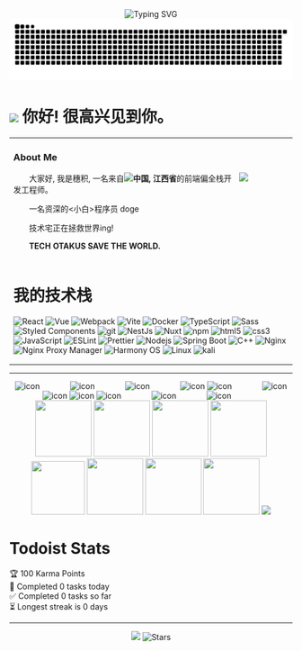 <div align="center">
    <!-- dynamic typing effect 动态打字效果 -->
    <img src="https://readme-typing-svg.demolab.com?font=Fira+Code&pause=1000&width=435&lines=console.log(%22Hello%2C%20World%22);你好，世界&center=true&size=27" alt="Typing SVG" />
</div>

<picture>
  <source media="(prefers-color-scheme: dark)" srcset="https://github.com/HM-Suiji/HM-Suiji/blob/output/github-contribution-grid-snake-dark.svg">
  <source media="(prefers-color-scheme: light)" srcset="https://github.com/HM-Suiji/HM-Suiji/blob/output/github-contribution-grid-snake.svg">
  <img alt="github contribution grid snake animation" src="https://raw.githubusercontent.com/HM-Suiji/HM-Suiji/output/github-contribution-grid-snake.svg">
</picture>

<h1><img src="https://emojis.slackmojis.com/emojis/images/1531849430/4246/blob-sunglasses.gif?1531849430" width="30"/> 你好! 很高兴见到你。</h1>

<table>
<tr><td>
    <h3>About Me</h3>
    <img align="right" width="88" src="https://avatars.githubusercontent.com/u/103424870"/>
    <p>&emsp;&emsp;大家好, 我是穗积, 一名来自<img style="height:25px;" src="https://img.gugu.ovh/i/2023/08/31/njd0o5.webp"/><b>中国, 江西省</b>的前端偏全栈开发工程师。 </p>
    <p>&emsp;&emsp;一名资深的<小白>程序员 doge</p>
    <p>&emsp;&emsp;技术宅正在拯救世界ing! </p>
	<p><strong>&emsp;&emsp;TECH OTAKUS SAVE THE WORLD. </strong></p>
</td></tr>
<tr><td>
    <h1>我的技术栈</h1>
    <p>
        <img alt="React" src="https://img.shields.io/badge/-React-45b8d8?style=flat-square&logo=react&logoColor=white" />
        <img alt="Vue" src="https://img.shields.io/badge/-Vue-4FC08D?style=flat-square&logo=vue.js&logoColor=white" />
        <img alt="Webpack" src="https://img.shields.io/badge/-Webpack-8DD6F9?style=flat-square&logo=webpack&logoColor=white" />
        <img alt="Vite" src="https://img.shields.io/badge/-Vite-646CFF?style=flat-square&logo=vite&logoColor=white" />
        <img alt="Docker" src="https://img.shields.io/badge/-Docker-46a2f1?style=flat-square&logo=docker&logoColor=white" />
        <img alt="TypeScript" src="https://img.shields.io/badge/-TypeScript-007ACC?style=flat-square&logo=typescript&logoColor=white" />
        <img alt="Sass" src="https://img.shields.io/badge/-Sass-CC6699?style=flat-square&logo=sass&logoColor=white" />
        <img alt="Styled Components" src="https://img.shields.io/badge/-Styled_Components-db7092?style=flat-square&logo=styled-components&logoColor=white" />
        <img alt="git" src="https://img.shields.io/badge/-Git-F05032?style=flat-square&logo=git&logoColor=white" />
        <img alt="NestJs" src="https://img.shields.io/badge/-NestJs-000000?style=flat-square&logo=nextdotjs&logoColor=white" />
        <img alt="Nuxt" src="https://img.shields.io/badge/-Nuxt-00DC82?style=flat-square&logo=nuxt.js&logoColor=white" />
        <img alt="npm" src="https://img.shields.io/badge/-NPM-CB3837?style=flat-square&logo=npm&logoColor=white" />
        <img alt="html5" src="https://img.shields.io/badge/-HTML5-E34F26?style=flat-square&logo=html5&logoColor=white" />
        <img alt="css3" src="https://img.shields.io/badge/-CSS3-1572B6?style=flat-square&logo=css3&logoColor=white" />
        <img alt="JavaScript" src="https://img.shields.io/badge/-JavaScript-F7DF1E?style=flat-square&logo=javascript&logoColor=white" />
        <img alt="ESLint" src="https://img.shields.io/badge/-ESLint-4B32C3?style=flat-square&logo=eslint&logoColor=white" />
        <img alt="Prettier" src="https://img.shields.io/badge/-Prettier-F7B93E?style=flat-square&logo=prettier&logoColor=white" />
        <img alt="Nodejs" src="https://img.shields.io/badge/-Nodejs-43853d?style=flat-square&logo=Node.js&logoColor=white" />
        <img alt="Spring Boot" src="https://img.shields.io/badge/-Spring_Boot-6DB33F?style=flat-square&logo=springboot&logoColor=white" />
        <img alt="C++" src="https://img.shields.io/badge/-C++-00599C?style=flat-square&logo=cplusplus&logoColor=white" />
        <img alt="Nginx" src="https://img.shields.io/badge/-Nginx-009639?style=flat-square&logo=nginx&logoColor=white" />
        <img alt="Nginx Proxy Manager" src="https://img.shields.io/badge/-Nginx_Proxy_Manager-F15833?style=flat-square&logo=nginxproxymanager&logoColor=white" />
        <img alt="Harmony OS" src="https://img.shields.io/badge/-Harmony_OS-000000?style=flat-square&logo=harmonyos&logoColor=white" />
        <img alt="Linux" src="https://img.shields.io/badge/-Linux-FCC624?style=flat-square&logo=linux&logoColor=white" />
        <img alt="kali" src="https://img.shields.io/badge/-kali-557C94?style=flat-square&logo=kalilinux&logoColor=black" />
    </p>
</td></tr>
</table>

---

<div align="center">
<!-- svg -->
<img src="https://cdn.jsdelivr.net/gh/HM-Suiji/HM-Suiji@master/assets/icons/svg/kubernetes.svg" alt="icon" width="65" style="width: 65px; height: 65px; margin-right: 50px; margin-bottom: 0px;" />
<img src="https://cdn.jsdelivr.net/gh/HM-Suiji/HM-Suiji@master/assets/icons/svg/js.svg" alt="icon" width="65" style="width: 65px; height: 65px; margin-right: 50px; margin-bottom: 0px;" />
<img src="https://cdn.jsdelivr.net/gh/HM-Suiji/HM-Suiji@master/assets/icons/svg/mysql.svg" alt="icon" width="65" style="width: 65px; height: 65px; margin-right: 50px; margin-bottom: 0px;" />
<img src="https://cdn.jsdelivr.net/gh/HM-Suiji/HM-Suiji@master/assets/icons/svg/webpack.svg" alt="icon" width="65" style="width: 65px; height: 65px; margin-right: 0px; margin-bottom: 0px;" />
<img src="https://cdn.jsdelivr.net/gh/HM-Suiji/HM-Suiji@master/assets/icons/svg/docker.svg" alt="icon" width="65" style="width: 65px; height: 65px; margin-right: 50px; margin-bottom: 0px;" /> 
<img src="https://cdn.jsdelivr.net/gh/HM-Suiji/HM-Suiji@master/assets/icons/svg/redux.svg" alt="icon" width="65" style="width: 65px; height: 65px; margin-right: 0px; margin-bottom: 0px;" />
<img src="https://cdn.jsdelivr.net/gh/HM-Suiji/HM-Suiji@master/assets/icons/svg/java.svg" alt="icon" width="65" style="width: 65px; height: 65px; margin-right: 0px; margin-bottom: 0px;" />
<img src="https://cdn.jsdelivr.net/gh/HM-Suiji/HM-Suiji@master/assets/icons/svg/eslint.svg" alt="icon" width="65" style="width: 65px; height: 65px; margin-right: 0px; margin-bottom: 0px;" />
<img src="https://cdn.jsdelivr.net/gh/HM-Suiji/HM-Suiji@master/assets/icons/svg/cpp.svg" alt="icon" width="65" style="width: 65px; height: 65px; margin-right: 50px; margin-bottom: 0px;" />
<img src="https://cdn.jsdelivr.net/gh/HM-Suiji/HM-Suiji@master/assets/icons/svg/ts.svg" alt="icon" width="65" style="width: 65px; height: 65px; margin-right: 50px; margin-bottom: 0px;" />
<img src="https://cdn.jsdelivr.net/gh/HM-Suiji/HM-Suiji@master/assets/icons/svg/nginx.svg" alt="icon" width="65" style="width: 65px; height: 65px; margin-right: 50px; margin-bottom: 0px;" /><br>
<!-- gif -->
<img height="100" width="100" src="https://cdn.jsdelivr.net/gh/HM-Suiji/HM-Suiji@master/assets/icons/gif/html.webp">
<img height="100" width="100" src="https://cdn.jsdelivr.net/gh/HM-Suiji/HM-Suiji@master/assets/icons/gif/css.webp">
<img height="100" width="100" src="https://cdn.jsdelivr.net/gh/HM-Suiji/HM-Suiji@master/assets/icons/gif/vscode.webp">
<img height="100" width="100" src="https://cdn.jsdelivr.net/gh/HM-Suiji/HM-Suiji@master/assets/icons/gif/react.webp">
<img height="95" width="95" src="https://cdn.jsdelivr.net/gh/HM-Suiji/HM-Suiji@master/assets/icons/gif/vue.webp">
<img height="100" width="100" src="https://cdn.jsdelivr.net/gh/HM-Suiji/HM-Suiji@master/assets/icons/gif/python.webp">
<img height="100" width="100" src="https://cdn.jsdelivr.net/gh/HM-Suiji/HM-Suiji@master/assets/icons/gif/js.webp">
<img height="100" width="100" src="https://cdn.jsdelivr.net/gh/HM-Suiji/HM-Suiji@master/assets/icons/gif/github.webp">
<!-- just img 图片 -->
<img src="https://cdn.jsdelivr.net/gh/sun0225SUN/sun0225SUN/assets/images/icon.png" />
</div>

# Todoist Stats

<!-- TODO-IST::START -->
<!-- TODO-IST::END -->

<!-- TODO-IST:START -->
🏆  100 Karma Points           
🌸  Completed 0 tasks today           
✅  Completed 0 tasks so far           
⏳  Longest streak is 0 days
<!-- TODO-IST:END -->

---

<p align="center"><img src="https://img.shields.io/badge/README_build-passing-30c452" /> <img alt="Stars" src="https://img.shields.io/github/stars/HM-Suiji/HM-Suiji?style=flat-square&labelColor=343b41"/>

